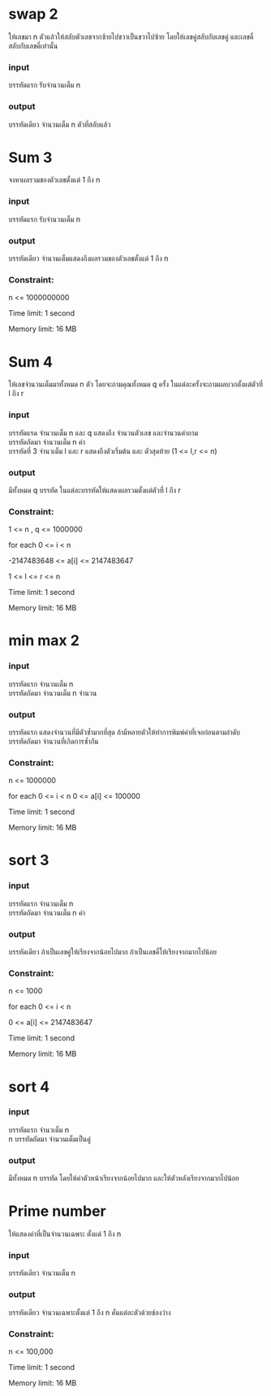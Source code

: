 # swap 2
ให้เลขมา n ตัวแล้วให้สลับตัวเลขจากซ้ายไปขวาเป็นขวาไปซ้าย โดยให้เลขคู่สลับกับเลขคู่ และเลขคี่สลับกับเลขคี่เท่านั้น
### input
บรรทัดแรก รับจำนวนเต็ม n 
### output
บรรทัดเดียว จำนวนเต็ม n ตัวที่สลับแล้ว


# Sum 3 
จงหาผลรวมของตัวเลขตั้งแต่ 1 ถึง n
### input
บรรทัดแรก  รับจำนวนเต็ม n
### output
บรรทัดเดียว  จำนวนเต็มแสดงถึงผลรวมของตัวเลขตั้งแต่ 1 ถึง n


### Constraint:

n <= 1000000000

 
Time limit: 1 second

Memory limit: 16 MB


# Sum 4 
ให้เลขจำนวนเต็มมาทั้งหมด n ตัว โดยจะถามคุณทั้งหมด q ครั้ง ในแต่ละครั้งจะถามผลบวกตั้งแต่ตัวที่ l ถึง r 
### input
บรรทัดแรด จำนวนเต็ม n และ q แสดงถึง จำนวนตัวเลข และจำนวนคำถาม \
บรรทัดถัดมา จำนวนเต็ม n ค่า \
บรรทัดที่ 3 จำนวเต็ม l และ r แสดงถึงตัวเริ่มต้น และ ตัวสุดท้าย (1 <= l,r <= n)
### output
มีทั้งหมด q บรรทัด ในแต่ละบรรทัดให้แสดงผลรวมตั้งแต่ตัวที่ l ถึง r

### Constraint:

1 <= n , q <= 1000000


for each 0 <= i < n 

-2147483648 <= a[i] <= 2147483647

1 <= l <= r <= n

Time limit: 1 second

Memory limit: 16 MB


# min max 2  
### input
บรรทัดแรก จำนวนเต็ม n \
บรรทัดถัดมา จำนวนเต็ม n จำนวน
### output
บรรทัดแรก แสดงจำนวนที่มีตัวซํ้ามากที่สุด ถ้ามีหลายตัวให้ทำการพิมพ์ค่าที่เจอก่อนตามลำดับ \
บรรทัดถัดมา จำนวนที่เกิดการซํ้ากัน

### Constraint:

n <= 1000000

for each 0 <= i < n
0 <= a[i] <= 100000


Time limit: 1 second

Memory limit: 16 MB


# sort 3 
### input
บรรทัดแรก จำนวนเต็ม n \
บรรทัดถัดมา จำนวนเต็ม n ค่า
### output
บรรทัดเดียว ถ้าเป็นเลขคู่ให้เรียงจากน้อยไปมาก ถ้าเป็นเลขคี่ให้เรียงจากมากไปน้อย

### Constraint:

n <= 1000

for each 0 <= i < n

0 <= a[i] <= 2147483647

Time limit: 1 second

Memory limit: 16 MB


# sort 4
### input
บรรทัดแรก จำนวเต็ม n \
n บรรทัดถัดมา จำนวนเต็มเป็นคู่
### output
มีทั้งหมด n บรรทัด โดยให้ค่าตัวหน้าเรียงจากน้อยไปมาก และให้ตัวหลังเรียงจากมากไปน้อย


# Prime number
ให้แสดงค่าที่เป็นจำนวนเฉพาะ ตั้งแต่ 1 ถึง n
### input
บรรทัดเดียว จำนวนเต็ม n
### output
บรรทัดเดียว จำนวนเฉพาะตั้งแต่ 1 ถึง n คั่นแต่ละตัวด้วยช่องว่าง

### Constraint:

n <= 100,000

Time limit: 1 second

Memory limit: 16 MB





















